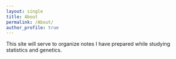 ```yaml
---
layout: single
title: About
permalink: /About/
author_profile: true
---
```


This site will serve to organize notes I have prepared while studying statistics and genetics.  
